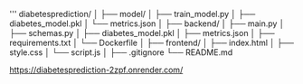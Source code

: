 '''
diabetesprediction/
│
├── model/
│   ├── train_model.py
│   ├── diabetes_model.pkl
│   └── metrics.json
│
├── backend/
│   ├── main.py
│   ├── schemas.py
│   ├── diabetes_model.pkl
│   ├── metrics.json
│   ├── requirements.txt
│   └── Dockerfile
│
├── frontend/
│   ├── index.html
│   ├── style.css
│   └── script.js
│
├── .gitignore
└── README.md


https://diabetesprediction-2zpf.onrender.com/
